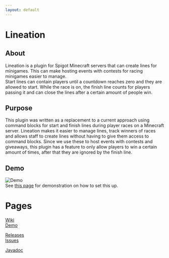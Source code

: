 ```yaml
---
layout: default
---
```

# Lineation

## About

Lineation is a plugin for Spigot Minecraft servers that can create lines for minigames. This can make hosting events with contests for racing minigames easier to manage.  
Start lines can contain players until a countdown reaches zero and they are allowed to start. While the race is on, the finish line counts for players passing it and can close the lines after a certain amount of people win.  

## Purpose

This plugin was written as a replacement to a current approach using command blocks for start and finish lines during player races on a Minecraft server. Lineation makes it easier to manage lines, track winners of races and allows staff to create lines without having to give them access to command blocks. Since we use these to host events with contests and giveaways, this plugin has a feature to only allow players to win a certain amount of times, after that they are ignored by the finish line. 

## Demo
![Demo](wiki/demos/assets/basic-setup7.gif)  
See [this page](./wiki/demos/basic-setup.html) for demonstration on how to set this up.  

# Pages

[Wiki](./wiki/index.html)  
[Demo](./wiki/demos/basic-setup.html)  

[Releases](https://github.com/diademiemi/Lineation/releases)  
[Issues](https://github.com/diademiemi/Lineation/issues)  

[Javadoc](https://diademiemi.github.io/Lineation/javadoc/)  

